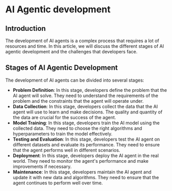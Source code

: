 # AI Agentic development

## Introduction
The development of AI agents is a complex process that requires a lot of resources and time. In this article, we will discuss the different stages of AI agentic development and the challenges that developers face.

## Stages of AI Agentic Development
The development of AI agents can be divided into several stages:
- **Problem Definition**: In this stage, developers define the problem that the AI agent will solve. They need to understand the requirements of the problem and the constraints that the agent will operate under.
- **Data Collection**: In this stage, developers collect the data that the AI agent will use to learn and make decisions. The quality and quantity of the data are crucial for the success of the agent.
- **Model Training**: In this stage, developers train the AI model using the collected data. They need to choose the right algorithms and hyperparameters to train the model effectively.
- **Testing and Evaluation**: In this stage, developers test the AI agent on different datasets and evaluate its performance. They need to ensure that the agent performs well in different scenarios.
- **Deployment**: In this stage, developers deploy the AI agent in the real world. They need to monitor the agent's performance and make improvements if necessary.
- **Maintenance**: In this stage, developers maintain the AI agent and update it with new data and algorithms. They need to ensure that the agent continues to perform well over time.
  